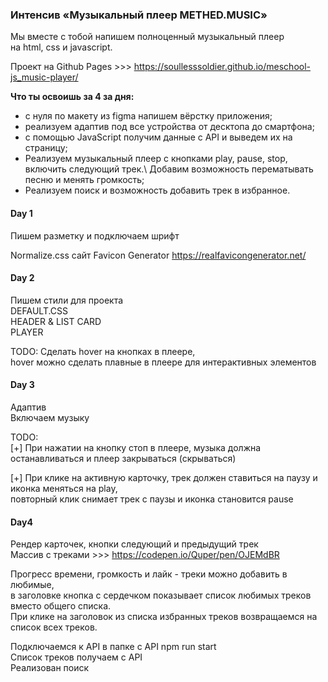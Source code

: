 ### Интенсив «Музыкальный плеер METHED.MUSIC»

Мы вместе с тобой напишем полноценный музыкальный плеер \
 на html, css и javascript.

Проект на Github Pages >>> https://soullesssoldier.github.io/meschool-js_music-player/

**Что ты освоишь за 4 за дня:**

- с нуля по макету из figma напишем вёрстку приложения;
- реализуем адаптив под все устройства от десктопа до смартфона;
- с помощью JavaScript получим данные с API и выведем их на страницу;
- Реализуем музыкальный плеер с кнопками play, pause, stop, включить следующий трек.\ Добавим возможность перематывать песню и менять громкость;
- Реализуем поиск и возможность добавить трек в избранное.

#### Day 1

Пишем разметку и подключаем шрифт

Normalize.css
сайт Favicon Generator https://realfavicongenerator.net/


#### Day 2

Пишем стили для проекта \
DEFAULT.CSS \
HEADER & LIST CARD \
PLAYER

TODO: Сделать hover на кнопках в плеере, \
 hover можно сделать плавные в плеере для интерактивных элементов

#### Day 3
Адаптив\
Включаем музыку

TODO:\
[+] При нажатии на кнопку стоп в плеере, музыка должна останавливаться и плеер закрываться (скрываться)

[+] При клике на активную карточку, трек должен ставиться на паузу и иконка меняться на play, \
повторный клик снимает трек с паузы и иконка становится pause

#### Day4
Рендер карточек, кнопки следующий и предыдущий трек\
Массив с треками >>> https://codepen.io/Quper/pen/OJEMdBR


Прогресс времени, громкость и лайк - треки можно добавить в любимые,\
в заголовке кнопка с сердечком показывает список любимых треков вместо общего списка.\
При клике на заголовок из списка избранных треков возвращаемся на список всех треков. 

Подключаемся к API
в папке с API npm run start\
Список треков получаем с API\
Реализован поиск